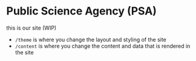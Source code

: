 # Public Science Agency (PSA)

this is our site (WIP)

- `/theme` is where you change the layout and styling of the site
- `/content` is where you change the content and data that is rendered in the site